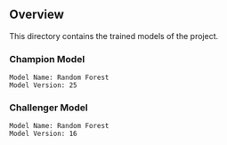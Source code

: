 ## Overview

This directory contains the trained models of the project.

### Champion Model

    Model Name: Random Forest
    Model Version: 25

### Challenger Model

    Model Name: Random Forest
    Model Version: 16